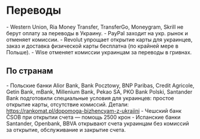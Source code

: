 # Переводы

-️ Western Union, Ria Money Transfer, TransferGo, Moneygram, Skrill не берут оплату за переводы в Украину.
-️ PayPal заходит на укр. рынок и отменяет комиссии.
-️ Revolut упрощает открытие карты для украинцев, заказ и доставка физической карты бесплатна (по крайней мере в Польше).
-️ Wise отменяет комиссии украинцам за переводы в гривнах.

## По странам

-️ Польские банки Alior Bank, Bank Pocztowy, BNP Paribas, Credit Agricole, Getin Bank, mBank, Millenium Bank, Pekao SA, PKO Bank Polski, Santander Bank подготовили специальные условия для украинцев: простое открытие карты, отсутствие комиссий. Детали: https://rankomat.pl/dopomoga-bizhencyam-z-ukrajini
-️ Чешский банк ČSOB при открытии счета — помощь 2500 крон
-️ Испанские банки Santander, Openbank, BBVA открывают счета украинцам без комиссий за открытие, обслуживание и закрытие счета.
